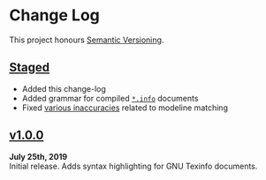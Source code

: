 Change Log
==========

This project honours [Semantic Versioning](http://semver.org).

[Staged]: ../../compare/v1.0.0...HEAD


[Staged]
------------------------------------------------------------------------
* Added this change-log
* Added grammar for compiled [`*.info`][2] documents
* Fixed [various inaccuracies][1] related to modeline matching

[1]: https://github.com/github/linguist/pull/5271
[2]: https://gnu.org/software/texinfo/manual/texinfo/html_node/Info-Files.html


[v1.0.0]
------------------------------------------------------------------------
**July 25th, 2019**  
Initial release. Adds syntax highlighting for GNU Texinfo documents.

[v1.0.0]: https://github.com/Alhadis/language-texinfo/releases/v1.0.0
